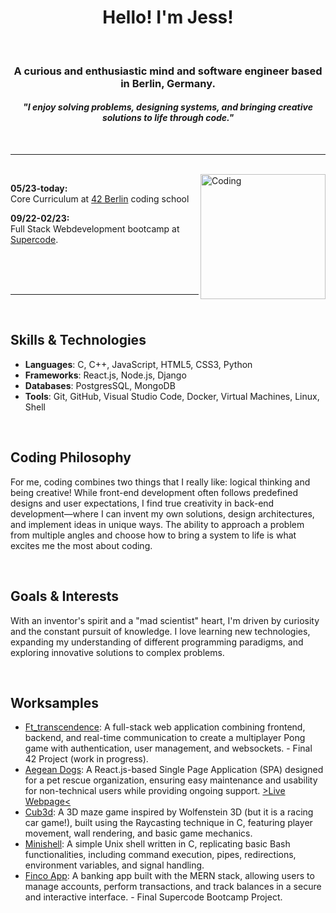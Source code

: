 <h1 align="center">Hello! I'm Jess!</h1>
<br>
<h3 align="center">A curious and enthusiastic mind and software engineer based in Berlin, Germany.</h3>
<h4 align="center"><i>"I enjoy solving problems, designing systems, and bringing creative solutions to life through code."</i></h4>

<br>
<hr>
<br>

<img align="right" alt="Coding" height="200" src="https://gifdb.com/images/high/cowboy-bebop-edward-balancing-fqfdbpndc783uduo.gif">

<p><b>05/23-today:</b><br> Core Curriculum at <a href="https://42berlin.de/" rel="noreferrer">42 Berlin</a> coding school</p>
<p><b>09/22-02/23:</b><br> Full Stack Webdevelopment bootcamp at <a href="https://www.super-code.de/" rel="noreferrer">Supercode</a>.</p>

<br>
<br>
<br>
<hr>
<br>

## Skills & Technologies

- **Languages**: C, C++, JavaScript, HTML5, CSS3, Python
- **Frameworks**: React.js, Node.js, Django
- **Databases**: PostgresSQL, MongoDB
- **Tools**: Git, GitHub, Visual Studio Code, Docker, Virtual Machines, Linux, Shell

<br>

## Coding Philosophy
For me, coding combines two things that I really like: logical thinking and being creative! While front-end development often follows predefined designs and user expectations, I find true creativity in back-end development—where I can invent my own solutions, design architectures, and implement ideas in unique ways. The ability to approach a problem from multiple angles and choose how to bring a system to life is what excites me the most about coding.

<br>

## Goals & Interests

With an inventor's spirit and a "mad scientist" heart, I'm driven by curiosity and the constant pursuit of knowledge. I love learning new technologies, expanding my understanding of different programming paradigms, and exploring innovative solutions to complex problems.

<br>

## Worksamples

- [Ft_transcendence](https://github.com/yubi42/42-ft_transcendence): A full-stack web application combining frontend, backend, and real-time communication to create a multiplayer Pong game with authentication, user management, and websockets. - Final 42 Project (work in progress).
- [Aegean Dogs](https://github.com/yubi42/website-aegean_dogs): A React.js-based Single Page Application (SPA) designed for a pet rescue organization, ensuring easy maintenance and usability for non-technical users while providing ongoing support. [>Live Webpage<](https://www.aegean-dogs.de/)
- [Cub3d](https://github.com/yubi42/42-cub3d): A 3D maze game inspired by Wolfenstein 3D (but it is a racing car game!), built using the Raycasting technique in C, featuring player movement, wall rendering, and basic game mechanics.
- [Minishell](https://github.com/yubi42/42-minishell): A simple Unix shell written in C, replicating basic Bash functionalities, including command execution, pipes, redirections, environment variables, and signal handling.
- [Finco App](https://github.com/yubi42/website-aegean_dogs): A banking app built with the MERN stack, allowing users to manage accounts, perform transactions, and track balances in a secure and interactive interface. - Final Supercode Bootcamp Project.

